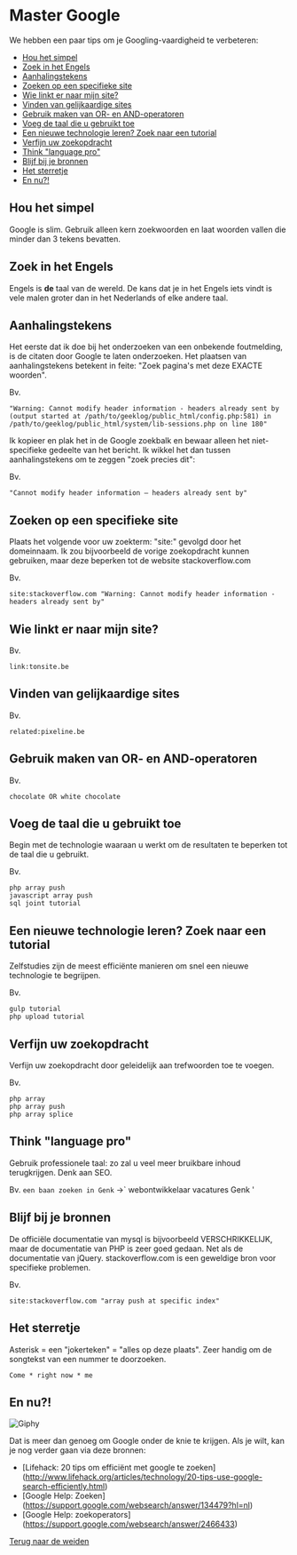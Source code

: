 # Master Google

We hebben een paar tips om je Googling-vaardigheid te verbeteren:

 - [Hou het simpel](#hou-het-simpel)
 - [Zoek in het Engels](#zoek-in-het-engels)
 - [Aanhalingstekens](#aanhalingstekens)
 - [Zoeken op een specifieke site](#zoeken-op-een-specifieke-site)
 - [Wie linkt er naar mijn site?](#wie-linkt-er-naar-mijn-site)
 - [Vinden van gelijkaardige sites](#vinden-van-gelijkaardige-sites)
 - [Gebruik maken van OR- en AND-operatoren](#gebruik-maken-van-or--en-and-operatoren)
 - [Voeg de taal die u gebruikt toe](#voeg-de-taal-die-u-gebruikt-toe)
 - [Een nieuwe technologie leren? Zoek naar een tutorial](#een-nieuwe-technologie-leren-zoek-naar-een-tutorial)
 - [Verfijn uw zoekopdracht](#verfijn-uw-zoekopdracht)
 - [Think "language pro"](#think-language-pro)
 - [Blijf bij je bronnen](#blijf-bij-je-bronnen)
 - [Het sterretje](#het-sterretje)
 - [En nu?!](#en-nu)
  

## Hou het simpel
Google is slim. Gebruik alleen kern zoekwoorden en laat woorden vallen die minder dan 3 tekens bevatten.
 

## Zoek in het Engels
Engels is **de** taal van de wereld. 
De kans dat je in het Engels iets vindt is vele malen groter dan in het Nederlands of elke andere taal.


## Aanhalingstekens
Het eerste dat ik doe bij het onderzoeken van een onbekende foutmelding, is de citaten door Google te laten onderzoeken. 
Het plaatsen van aanhalingstekens betekent in feite: "Zoek pagina's met deze EXACTE woorden".

Bv.
```
"Warning: Cannot modify header information - headers already sent by (output started at /path/to/geeklog/public_html/config.php:581) in /path/to/geeklog/public_html/system/lib-sessions.php on line 180"
```

Ik kopieer en plak het in de Google zoekbalk en bewaar alleen het niet-specifieke gedeelte van het bericht. 
Ik wikkel het dan tussen aanhalingstekens om te zeggen "zoek precies dit":

Bv.
```
"Cannot modify header information – headers already sent by"
```


## Zoeken op een specifieke site
Plaats het volgende voor uw zoekterm: "site:" gevolgd door het domeinnaam.
Ik zou bijvoorbeeld de vorige zoekopdracht kunnen gebruiken, maar deze beperken tot de website stackoverflow.com

Bv.
```
site:stackoverflow.com "Warning: Cannot modify header information - headers already sent by"
```


## Wie linkt er naar mijn site?
Bv.
```
link:tonsite.be
```


## Vinden van gelijkaardige sites
Bv.
```
related:pixeline.be
```


## Gebruik maken van OR- en AND-operatoren
Bv.
```
chocolate OR white chocolate
```


## Voeg de taal die u gebruikt toe
Begin met de technologie waaraan u werkt om de resultaten te beperken tot de taal die u gebruikt.

Bv.
```
php array push
javascript array push
sql joint tutorial  
```


## Een nieuwe technologie leren? Zoek naar een tutorial
Zelfstudies zijn de meest efficiënte manieren om snel een nieuwe technologie te begrijpen.

Bv.
```
gulp tutorial     
php upload tutorial  
```

## Verfijn uw zoekopdracht
Verfijn uw zoekopdracht door geleidelijk aan trefwoorden toe te voegen.

Bv.
```
php array
php array push
php array splice
```

## Think "language pro"
Gebruik professionele taal: zo zal u veel meer bruikbare inhoud terugkrijgen. 
Denk aan SEO.

Bv.
`een baan zoeken in Genk` ->` webontwikkelaar vacatures Genk '

## Blijf bij je bronnen
De officiële documentatie van mysql is bijvoorbeeld VERSCHRIKKELIJK, maar de documentatie van PHP is zeer goed gedaan. 
Net als de documentatie van jQuery. stackoverflow.com is een geweldige bron voor specifieke problemen.

Bv.
```
site:stackoverflow.com "array push at specific index"
```

## Het sterretje
Asterisk = een "jokerteken" = "alles op deze plaats".
Zeer handig om de songtekst van een nummer te doorzoeken.
```
Come * right now * me
```


## En nu?!
![Giphy](https://media1.giphy.com/media/vxRJWOAghqjXG/giphy.gif)

Dat is meer dan genoeg om Google onder de knie te krijgen. 
Als je wilt, kan je nog verder gaan via deze bronnen:
- [Lifehack: 20 tips om efficiënt met google te zoeken] (http://www.lifehack.org/articles/technology/20-tips-use-google-search-efficiently.html)
- [Google Help: Zoeken] (https://support.google.com/websearch/answer/134479?hl=nl)
- [Google Help: zoekoperators] (https://support.google.com/websearch/answer/2466433)

[Terug naar de weiden](/01-De-weide/)
